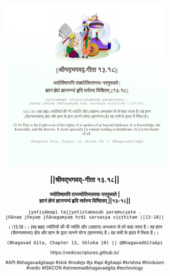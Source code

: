 <img src="../../asset/BG_13_18.png"/>
<center><h2>||श्रीमद्‍भगवद्‍-गीता १३.१८||</h2>
<h3>ज्योतिषामपि तज्ज्योतिस्तमसः परमुच्यते |<br/>ज्ञानं ज्ञेयं ज्ञानगम्यं हृदि सर्वस्य विष्ठितम् ||१३-१८||</h3>
<pre>jyotiṣāmapi tajjyotistamasaḥ paramucyate .<br/>jñānaṃ jñeyaṃ jñānagamyaṃ hṛdi sarvasya viṣṭhitam ||13-18||</pre>
<p>।।13.18।। (वह ब्रह्म) ज्योतियों की भी ज्योति और (अज्ञान) अन्धकार से परे कहा जाता है। वह ज्ञान (चैतन्यस्वरूप) ज्ञेय और ज्ञान के द्वारा जानने योग्य (ज्ञानगम्य) है। वह सभी के हृदय में स्थित है।।</p>
<pre>(Bhagavad Gita, Chapter 13, Shloka 18) || @BhagavadGitaApi</pre><p>https://vedicscriptures.github.io/</p><p>#API #bhagavadgitaapi #slok #nodejs #js #api #gitaapi #krishna #hinduism #vedic #ISKCON #shreemadbhagavadgita #technology</p></center>